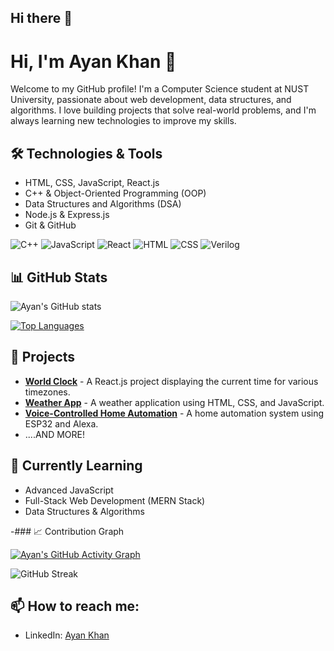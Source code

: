 ## Hi there 👋
# Hi, I'm Ayan Khan 👋

Welcome to my GitHub profile! I'm a Computer Science student at NUST University, passionate about web development, data structures, and algorithms. I love building projects that solve real-world problems, and I'm always learning new technologies to improve my skills.

## 🛠 Technologies & Tools
- HTML, CSS, JavaScript, React.js
- C++ & Object-Oriented Programming (OOP)
- Data Structures and Algorithms (DSA)
- Node.js & Express.js
- Git & GitHub

![C++](https://img.shields.io/badge/-C++-00599C?logo=c++)
![JavaScript](https://img.shields.io/badge/-JavaScript-F7DF1E?logo=javascript&logoColor=black)
![React](https://img.shields.io/badge/-React-61DAFB?logo=react&logoColor=black)
![HTML](https://img.shields.io/badge/-HTML5-E34F26?logo=html5&logoColor=white)
![CSS](https://img.shields.io/badge/-CSS3-1572B6?logo=css3&logoColor=white)
![Verilog](https://img.shields.io/badge/-Verilog-FCC624?logo=vhdl)

## 📊 GitHub Stats

![Ayan's GitHub stats](https://github-readme-stats.vercel.app/api?username=Ayankhann00&show_icons=true&theme=radical)

[![Top Languages](https://github-readme-stats.vercel.app/api/top-langs/?username=Ayankhann00&layout=compact)](https://github.com/Ayankhann00)

## 🔭 Projects
- **[World Clock](https://github.com/Ayankhann00/world-clock)** - A React.js project displaying the current time for various timezones.
- **[Weather App](https://github.com/Ayankhann00/weather-app)** - A weather application using HTML, CSS, and JavaScript.
- **[Voice-Controlled Home Automation](https://github.com/Ayankhann00/home-automation)** - A home automation system using ESP32 and Alexa.
- ....AND MORE!

## 🌱 Currently Learning
- Advanced JavaScript
- Full-Stack Web Development (MERN Stack)
- Data Structures & Algorithms

-### 📈 Contribution Graph

[![Ayan's GitHub Activity Graph](https://github-readme-activity-graph.vercel.app/graph?username=Ayankhann00&theme=react-dark)](https://github.com/Ayankhann00)

![GitHub Streak](https://github-readme-streak-stats.herokuapp.com/?user=your-username)

## 📫 How to reach me:
- LinkedIn: [Ayan Khan](https://www.linkedin.com/in/ayankhann00/)

